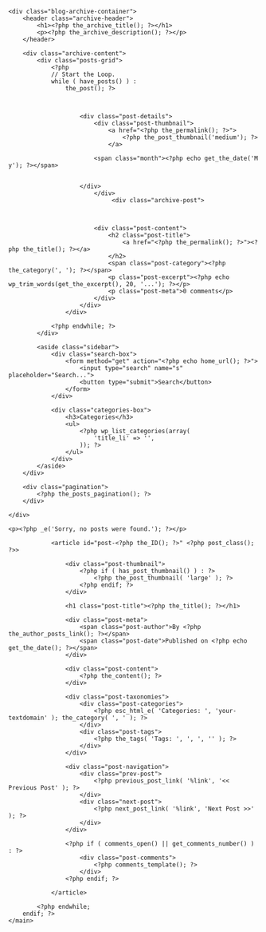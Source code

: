 <?php
/**
 * The template for displaying archive pages
 */

get_header();

if ( have_posts() ) : ?>
    <div class="blog-archive-container">
        <header class="archive-header">
            <h1><?php the_archive_title(); ?></h1>
            <p><?php the_archive_description(); ?></p>
        </header>

        <div class="archive-content">
            <div class="posts-grid">
                <?php
                // Start the Loop.
                while ( have_posts() ) :
                    the_post(); ?>
                    
                   
                        
                        <div class="post-details">
                            <div class="post-thumbnail">
                                <a href="<?php the_permalink(); ?>">
                                    <?php the_post_thumbnail('medium'); ?>
                                </a>
 <div class="post-date">
                            <span class="day"><?php echo get_the_date('d'); ?></span>
                         
                            <span class="month"><?php echo get_the_date('M y'); ?></span>
                          
                        
                        </div>
                            </div>
                                 <div class="archive-post">
                       


                            <div class="post-content">
                                <h2 class="post-title">
                                    <a href="<?php the_permalink(); ?>"><?php the_title(); ?></a>
                                </h2>
                                <span class="post-category"><?php the_category(', '); ?></span>
                                <p class="post-excerpt"><?php echo wp_trim_words(get_the_excerpt(), 20, '...'); ?></p>
                                <p class="post-meta">0 comments</p>
                            </div>
                        </div>
                    </div>

                <?php endwhile; ?>
            </div>

            <aside class="sidebar">
                <div class="search-box">
                    <form method="get" action="<?php echo home_url(); ?>">
                        <input type="search" name="s" placeholder="Search...">
                        <button type="submit">Search</button>
                    </form>
                </div>

                <div class="categories-box">
                    <h3>Categories</h3>
                    <ul>
                        <?php wp_list_categories(array(
                            'title_li' => '',
                        )); ?>
                    </ul>
                </div>
            </aside>
        </div>

        <div class="pagination">
            <?php the_posts_pagination(); ?>
        </div>

    </div>

<?php else : ?>
    <p><?php _e('Sorry, no posts were found.'); ?></p>
<?php endif;

get_footer();















// single.php file

<?php get_header(); ?>

<div id="primary" class="content-area">
    <main id="main" class="site-main">
        <?php 
        // Ensure this only applies to single posts
        if ( is_single() ) :
            while ( have_posts() ) : the_post(); ?>
                
                <article id="post-<?php the_ID(); ?>" <?php post_class(); ?>>
                    
                    <div class="post-thumbnail">
                        <?php if ( has_post_thumbnail() ) : ?>
                            <?php the_post_thumbnail( 'large' ); ?>
                        <?php endif; ?>
                    </div>
                    
                    <h1 class="post-title"><?php the_title(); ?></h1>
                    
                    <div class="post-meta">
                        <span class="post-author">By <?php the_author_posts_link(); ?></span>
                        <span class="post-date">Published on <?php echo get_the_date(); ?></span>
                    </div>
                    
                    <div class="post-content">
                        <?php the_content(); ?>
                    </div>

                    <div class="post-taxonomies">
                        <div class="post-categories">
                            <?php esc_html_e( 'Categories: ', 'your-textdomain' ); the_category( ', ' ); ?>
                        </div>
                        <div class="post-tags">
                            <?php the_tags( 'Tags: ', ', ', '' ); ?>
                        </div>
                    </div>
                    
                    <div class="post-navigation">
                        <div class="prev-post">
                            <?php previous_post_link( '%link', '<< Previous Post' ); ?>
                        </div>
                        <div class="next-post">
                            <?php next_post_link( '%link', 'Next Post >>' ); ?>
                        </div>
                    </div>
                    
                    <?php if ( comments_open() || get_comments_number() ) : ?>
                        <div class="post-comments">
                            <?php comments_template(); ?>
                        </div>
                    <?php endif; ?>
                    
                </article>
                
            <?php endwhile;
        endif; ?>
    </main>
</div>

<?php get_footer(); ?>




